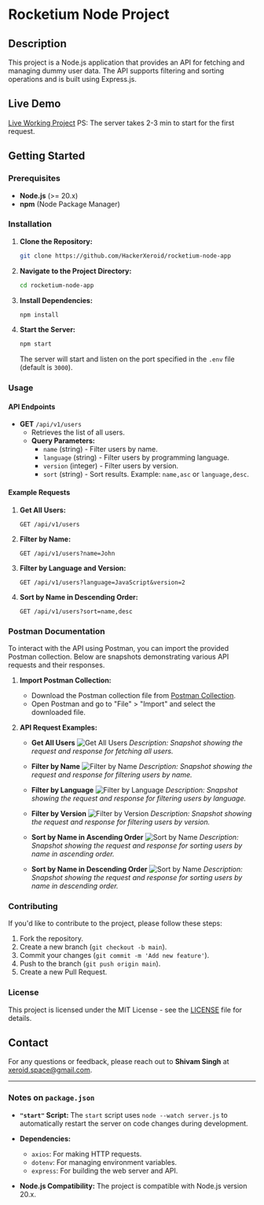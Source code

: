# Rocketium Node Project

## Description

This project is a Node.js application that provides an API for fetching and managing dummy user data. The API supports filtering and sorting operations and is built using Express.js.

## Live Demo

[Live Working Project](https://rocketium-node-app.onrender.com/api/v1/users)
PS: The server takes 2-3 min to start for the first request.

## Getting Started

### Prerequisites

- **Node.js** (>= 20.x)
- **npm** (Node Package Manager)

### Installation

1. **Clone the Repository:**
    ```bash
    git clone https://github.com/HackerXeroid/rocketium-node-app
    ```

2. **Navigate to the Project Directory:**
    ```bash
    cd rocketium-node-app
    ```

3. **Install Dependencies:**
    ```bash
    npm install
    ```

4. **Start the Server:**
    ```bash
    npm start
    ```
    The server will start and listen on the port specified in the `.env` file (default is `3000`).

### Usage

#### API Endpoints

- **GET** `/api/v1/users`
  - Retrieves the list of all users.
  - **Query Parameters:**
    - `name` (string) - Filter users by name.
    - `language` (string) - Filter users by programming language.
    - `version` (integer) - Filter users by version.
    - `sort` (string) - Sort results. Example: `name,asc` or `language,desc`.

#### Example Requests

1. **Get All Users:**
    ```http
    GET /api/v1/users
    ```

2. **Filter by Name:**
    ```http
    GET /api/v1/users?name=John
    ```

3. **Filter by Language and Version:**
    ```http
    GET /api/v1/users?language=JavaScript&version=2
    ```

4. **Sort by Name in Descending Order:**
    ```http
    GET /api/v1/users?sort=name,desc
    ```

### Postman Documentation

To interact with the API using Postman, you can import the provided Postman collection. Below are snapshots demonstrating various API requests and their responses.

1. **Import Postman Collection:**
   - Download the Postman collection file from [Postman Collection](./docs/postman/postman-collection.json).
   - Open Postman and go to "File" > "Import" and select the downloaded file.

2. **API Request Examples:**

   - **Get All Users**
     ![Get All Users](./docs/img/get-all-users.png)
     *Description: Snapshot showing the request and response for fetching all users.*

   - **Filter by Name**
     ![Filter by Name](./docs/img/filter-by-name.png)
     *Description: Snapshot showing the request and response for filtering users by name.*

   - **Filter by Language**
     ![Filter by Language](./docs/img/filter-by-language.png)
     *Description: Snapshot showing the request and response for filtering users by language.*

   - **Filter by Version**
     ![Filter by Version](./docs/img/filter-by-version.png)
     *Description: Snapshot showing the request and response for filtering users by version.*
  
   - **Sort by Name in Ascending Order**
     ![Sort by Name](./docs/img/sort-by-name-asc.png)
     *Description: Snapshot showing the request and response for sorting users by name in ascending order.*

   - **Sort by Name in Descending Order**
     ![Sort by Name](./docs/img/sort-by-name-desc.png)
     *Description: Snapshot showing the request and response for sorting users by name in descending order.*

### Contributing

If you'd like to contribute to the project, please follow these steps:

1. Fork the repository.
2. Create a new branch (`git checkout -b main`).
3. Commit your changes (`git commit -m 'Add new feature'`).
4. Push to the branch (`git push origin main`).
5. Create a new Pull Request.

### License

This project is licensed under the MIT License - see the [LICENSE](https://opensource.org/license/mit) file for details.

## Contact

For any questions or feedback, please reach out to **Shivam Singh** at [xeroid.space@gmail.com](mailto:xeroid.space@gmail.com).

---

### Notes on `package.json`

- **`"start"` Script:**
  The `start` script uses `node --watch server.js` to automatically restart the server on code changes during development.

- **Dependencies:**
  - `axios`: For making HTTP requests.
  - `dotenv`: For managing environment variables.
  - `express`: For building the web server and API.

- **Node.js Compatibility:**
  The project is compatible with Node.js version 20.x.